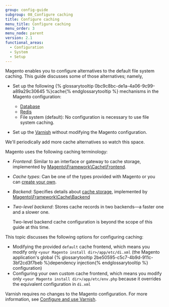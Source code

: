```yaml
---
group: config-guide
subgroup: 08_Configure caching
title: Configure caching
menu_title: Configure caching
menu_order: 3
menu_node: parent
version: 2.1
functional_areas:
  - Configuration
  - System
  - Setup
---
```


Magento enables you to configure alternatives to the default file system caching. This guide discusses some of those alternatives; namely,

*   Set up the following {% glossarytooltip 0bc9c8bc-de1a-4a06-9c99-a89a29c30645 %}cache{% endglossarytooltip %} mechanisms in the Magento configuration:

    *   <a href="{{ page.baseurl }}/extension-dev-guide/cache/partial-caching/database-caching.html">Database</a>
    *   <a href="{{ page.baseurl }}/config-guide/redis/config-redis.html">Redis</a>
    *   File system (default): No configuration is necessary to use file system caching.

*   Set up the <a href="{{ page.baseurl }}/config-guide/varnish/config-varnish.html">Varnish</a> without modifying the Magento configuration.

<div class="bs-callout bs-callout-info" id="info">
  <p>We'll periodically add more cache alternatives so watch this space.</p>
</div>

Magento uses the following caching terminology:

* *Frontend*: Similar to an interface or gateway to cache storage, implemented by <a href="{{ site.mage2000url }}lib/internal/Magento/Framework/Cache/Frontend" target="_blank">Magento\Framework\Cache\Frontend</a>.
* *Cache types*: Can be one of the types provided with Magento or you can <a href="{{ page.baseurl }}/config-guide/cache/caching-cache-type.html">create your own</a>.
* *Backend*: Specifies details about <a href="http://framework.zend.com/manual/1.12/en/zend.cache.backends.html" target="_blank">cache storage</a>, implemented by <a href="{{ site.mage2000url }}lib/internal/Magento/Framework/Cache/Backend" target="_blank">Magento\Framework\Cache\Backend</a>
* *Two-level backend*: Stores cache records in two backends&mdash;a faster one and a slower one.

    Two-level backend cache configuration is beyond the scope of this guide at this time.

This topic discusses the following options for configuring caching:

*   Modifying the provided `default` cache frontend, which means you modify only `<your Magento install dir>/app/etc/di.xml` (the Magento application's global {% glossarytooltip 2be50595-c5c7-4b9d-911c-3bf2cd3f7beb %}dependency injection{% endglossarytooltip %} configuration)
*   Configuring your own custom cache frontend, which means you modify only `<your Magento install dir>/app/etc/env.php` because it overrides the equivalent configuration in `di.xml`

<div class="bs-callout bs-callout-info" id="info">
  <p>Varnish requires no changes to the Magento configuration. For more information, see <a href="{{ page.baseurl }}/config-guide/varnish/config-varnish.html">Configure and use Varnish</a>.</p>
</div>
